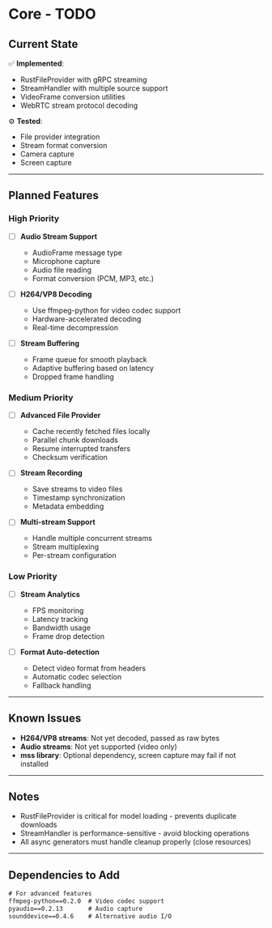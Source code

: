 # Core - TODO

## Current State

✅ **Implemented**:
- RustFileProvider with gRPC streaming
- StreamHandler with multiple source support
- VideoFrame conversion utilities
- WebRTC stream protocol decoding

⚙️ **Tested**:
- File provider integration
- Stream format conversion
- Camera capture
- Screen capture

---

## Planned Features

### High Priority

- [ ] **Audio Stream Support**
  - AudioFrame message type
  - Microphone capture
  - Audio file reading
  - Format conversion (PCM, MP3, etc.)

- [ ] **H264/VP8 Decoding**
  - Use ffmpeg-python for video codec support
  - Hardware-accelerated decoding
  - Real-time decompression

- [ ] **Stream Buffering**
  - Frame queue for smooth playback
  - Adaptive buffering based on latency
  - Dropped frame handling

### Medium Priority

- [ ] **Advanced File Provider**
  - Cache recently fetched files locally
  - Parallel chunk downloads
  - Resume interrupted transfers
  - Checksum verification

- [ ] **Stream Recording**
  - Save streams to video files
  - Timestamp synchronization
  - Metadata embedding

- [ ] **Multi-stream Support**
  - Handle multiple concurrent streams
  - Stream multiplexing
  - Per-stream configuration

### Low Priority

- [ ] **Stream Analytics**
  - FPS monitoring
  - Latency tracking
  - Bandwidth usage
  - Frame drop detection

- [ ] **Format Auto-detection**
  - Detect video format from headers
  - Automatic codec selection
  - Fallback handling

---

## Known Issues

- **H264/VP8 streams**: Not yet decoded, passed as raw bytes
- **Audio streams**: Not yet supported (video only)
- **mss library**: Optional dependency, screen capture may fail if not installed

---

## Notes

- RustFileProvider is critical for model loading - prevents duplicate downloads
- StreamHandler is performance-sensitive - avoid blocking operations
- All async generators must handle cleanup properly (close resources)

---

## Dependencies to Add

```txt
# For advanced features
ffmpeg-python==0.2.0  # Video codec support
pyaudio==0.2.13       # Audio capture
sounddevice==0.4.6    # Alternative audio I/O
```

